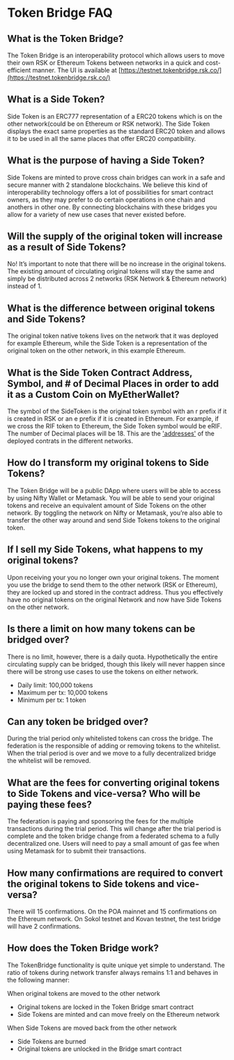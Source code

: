 # Token Bridge FAQ

## What is the Token Bridge?
The Token Bridge is an interoperability protocol which allows users to move their own RSK or Ethereum Tokens between networks in a quick and cost-efficient manner.
The UI is available at [https://testnet.tokenbridge.rsk.co/](https://testnet.tokenbridge.rsk.co/)

## What is a Side Token?
Side Token is an ERC777 representation of a ERC20 tokens which is on the other network(could be  on Ethereum or RSK network). The Side Token displays the exact same properties as the standard ERC20 token and allows it to be used in all the same places that offer ERC20 compatibility.

## What is the purpose of having a Side Token?
Side Tokens are minted to prove cross chain bridges can work in a safe and secure manner with 2 standalone blockchains. We believe this kind of  interoperability technology offers a lot of possibilities for smart contract owners, as they may prefer to do certain operations in one chain and anothers in other one. By connecting blockchains with these bridges you allow for a variety of new use cases that never existed before.

## Will the supply of the original token will increase as a result of Side Tokens?
No! It’s important to note that there will be no increase in the original tokens. The existing amount of circulating original tokens will stay the same and simply be distributed across 2 networks (RSK Network & Ethereum network) instead of 1.

## What is the difference between original tokens and Side Tokens?
The original token  native tokens lives on the network that it was deployed for example Ethereum, while the Side Token is a representation of the original token on the other network, in this example Ethereum.

## What is the Side Token Contract Address, Symbol, and # of Decimal Places in order to add it as a Custom Coin on MyEtherWallet?
The symbol of the SideToken is the original token symbol with an r prefix if it is created in RSK or an e prefix if it is created in Ethereum. For example, if we cross the RIF token to Ethereum, the Side Token symbol would be eRIF. 
The number of Decimal places will be 18. This are the ['addresses'](./docs/ContractAdddresses.md) of the deployed contrats in the different networks.

## How do I transform my original tokens to Side Tokens?
The Token Bridge will be a public DApp where users will be able to access by using Nifty Wallet or Metamask. You will be able to send your original tokens and receive an equivalent amount of Side Tokens on the other network. By toggling the network on Nifty or Metamask, you’re also able to transfer the other way around and send Side Tokens tokens to the original token.

## If I sell my Side Tokens, what happens to my original tokens?
Upon receiving your   you no longer own your original tokens. The moment you use the bridge to send them to the other network (RSK or Ethereum), they are locked up and stored in the contract address. Thus you effectively have no original tokens on the original Network and now have Side Tokens on the other network.

## Is there a limit on how many tokens can be bridged over?
There is no limit, however, there is a daily quota. Hypothetically the entire circulating supply can be bridged, though this likely will never happen since there will be strong use cases to use the tokens on either network.
- Daily limit: 100,000 tokens
- Maximum per tx: 10,000 tokens
- Minimum per tx: 1 token

## Can any token be bridged over?
During the trial period only whitelisted tokens can cross the bridge. The federation is the responsible of adding or removing tokens to the whitelist.  When the trial period is over and we move to a fully decentralized bridge the whitelist will be removed.

## What are the fees for converting original tokens to Side Tokens and vice-versa? Who will be paying these fees?
The federation is paying and sponsoring the fees for the multiple transactions during the trial period. This will change after the trial period is complete and the token bridge change from a federated schema to a fully decentralized one. Users will need to pay a small amount of gas fee when using Metamask for to submit their transactions.

## How many confirmations are required to convert the original tokens to Side tokens and vice-versa?
There will 15 confirmations. On the POA mainnet and 15 confirmations on the Ethereum network. On Sokol testnet and Kovan testnet, the test bridge will have 2 confirmations.

## How does the Token Bridge work?
The TokenBridge functionality is quite unique yet simple to understand. The ratio of tokens during network transfer always remains 1:1 and behaves in the following manner:

When original tokens are moved to the other network
- Original tokens are locked in the Token Bridge smart contract
- Side Tokens are minted and can move freely on the Ethereum network

When Side Tokens are moved back from the other network
- Side Tokens are burned
- Original  tokens are unlocked in the Bridge smart contract
